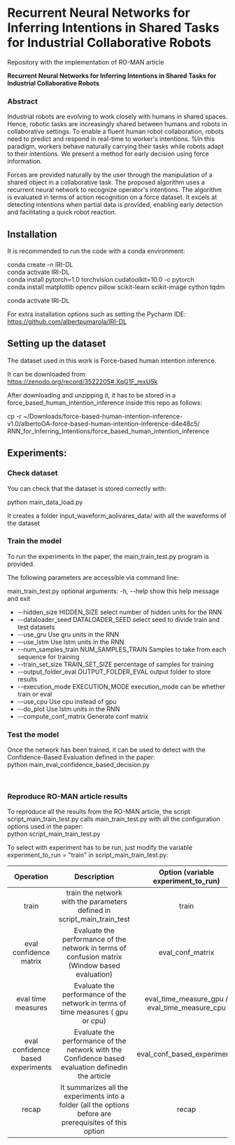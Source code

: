 # Recurrent Neural Networks for Inferring Intentions in Shared Tasks for Industrial Collaborative Robots
Repository with the implementation of RO-MAN article 

**Recurrent Neural Networks for Inferring Intentions in Shared Tasks for Industrial Collaborative Robots**

### Abstract 

Industrial robots are evolving to work closely with humans in shared spaces. Hence, robotic tasks are increasingly 
shared between humans and robots in collaborative settings. To enable a fluent human robot collaboration, 
robots need to predict and respond in real-time to worker's intentions. %In this paradigm, workers behave naturally 
carrying their tasks while robots adapt to their intentions. We present a method for early decision using force 
information.
  
Forces are provided naturally by the user through the manipulation of a shared object in a collaborative task. The 
proposed algorithm uses a recurrent neural network to recognize operator's intentions. The algorithm is evaluated in 
terms of action recognition on a force dataset. It excels at detecting intentions when partial data is provided, 
enabling early detection and facilitating a quick robot reaction.

## Installation

It is recommended to run the code with a conda environment:

conda create -n IRI-DL  
conda activate IRI-DL  
conda install pytorch=1.0 torchvision cudatoolkit=10.0 -c pytorch  
conda install matplotlib opencv pillow scikit-learn scikit-image cython tqdm  

conda activate IRI-DL

For extra installation options such as setting the Pycharm IDE: 
https://github.com/albertpumarola/IRI-DL

## Setting up the dataset

The dataset used in this work is Force-based human intention inference.

It can be downloaded from:
https://zenodo.org/record/3522205#.XqG1F_mxU5k  

After downloading and unzipping it, it has to be stored in a force_based_human_intention_inference inside this repo as follows:

cp -r ~/Downloads/force-based-human-intention-inference-v1.0/albertoOA-force-based-human-intention-inference-d4e48c5/ RNN_for_Inferring_Intentions/force_based_human_intention_inference


## Experiments: 


### Check dataset

You can check that the dataset is stored correctly with: <br>

python main_data_load.py <br>

It creates a folder input_waveform_aolivares_data/ with all the waveforms of the dataset <br>


### Train the model

To run the experiments in the paper, the main_train_test.py program is provided.

The following parameters are accessible via command line:

main_train_test.py 
optional arguments:
-h, --help            show this help message and exit
-  --hidden_size HIDDEN_SIZE
                        select number of hidden units for the RNN
-  --dataloader_seed DATALOADER_SEED
                        select seed to divide train and test datasets
-  --use_gru             Use gru units in the RNN
-  --use_lstm            Use lstm units in the RNN
-  --num_samples_train NUM_SAMPLES_TRAIN
                        Samples to take from each sequence for training
-  --train_set_size TRAIN_SET_SIZE
                        percentage of samples for training
-  --output_folder_eval OUTPUT_FOLDER_EVAL
                        output folder to store results
-  --execution_mode EXECUTION_MODE
                        execution_mode can be whether train or eval
-  --use_cpu             Use cpu instead of gpu
-  --do_plot             Use lstm units in the RNN
-  --compute_conf_matrix
                        Generate conf matrix
  
### Test the model

Once the network has been trained, it can be used to detect with the Confidence-Based Evaluation defined in the paper: <br>
python main_eval_confidence_based_decision.py

<br>


### Reproduce RO-MAN article results

To reproduce all the results from the RO-MAN article, the script script_main_train_test.py calls main_train_test.py 
with all the configuration options used in the paper:  
python script_main_train_test.py

To select with experiment has to be run, just modify the variable experiment_to_run = "train" in script_main_train_test.py:


| Operation        | Description           | Option (variable experiment_to_run)  |
| :-------------: |:--------------------:| :------------:|
| train     | train the network with the parameters defined in script_main_train_test | train |
| eval confidence matrix     | Evaluate the performance of the network in terms of confusion matrix  (Window based evaluation)  |   eval_conf_matrix |
| eval time measures     | Evaluate the performance of the network in terms of time measures ( gpu or cpu)    |   eval_time_measure_gpu / eval_time_measure_cpu |
| eval confidence based experiments          |        Evaluate the performance of the network with the Confidence based evaluation definedin the article |  eval_conf_based_experiments     |
| recap | It summarizes all the experiments into a folder (all the options before are prerequisites of this option    |    recap |
